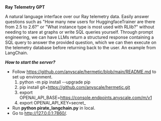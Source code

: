 **Ray Telemetry GPT**

A natural language interface over our Ray telemetry data. Easily answer questions such as "How many new users for HuggingfaceTrainer are there from 2.5 to 2.6?" or "What instance type is most used with RLlib?"  without needing to stare at graphs or write SQL queries yourself. Through prompt engineering, we can have LLMs return a structured response containing a SQL query to answer the provided question, which we can then execute on the telemetry database before returning back to the user. An example from LangChain.

***How to start the server?***

- Follow  https://github.com/anyscale/hermetic/blob/main/README.md to set up environment.
   1. python -m pip install --upgrade pip
   2. pip install git+https://github.com/anyscale/hermetic.git
   3. export OPENAI_API_BASE=https://console.endpoints.anyscale.com/m/v1
   4. export OPENAI_API_KEY=secret_<your secret> 
- Run **python pirate_langchain.py** in local.
- Go to http://127.0.0.1:7860/.
